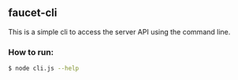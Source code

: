 ## faucet-cli
This is a simple cli to access the server API using the command line.

### How to run:
```bash
$ node cli.js --help
```
